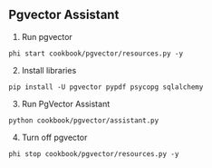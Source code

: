 ## Pgvector Assistant

1. Run pgvector

```shell
phi start cookbook/pgvector/resources.py -y
```

2. Install libraries

```shell
pip install -U pgvector pypdf psycopg sqlalchemy
```

3. Run PgVector Assistant

```shell
python cookbook/pgvector/assistant.py
```

4. Turn off pgvector

```shell
phi stop cookbook/pgvector/resources.py -y
```
